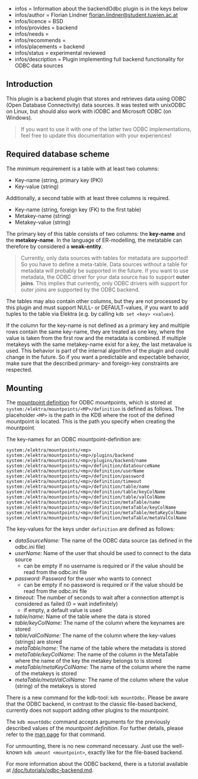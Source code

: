- infos = Information about the backendOdbc plugin is in the keys below
- infos/author = Florian Lindner <florian.lindner@student.tuwien.ac.at>
- infos/licence = BSD
- infos/provides = backend
- infos/needs =
- infos/recommends =
- infos/placements = backend
- infos/status = experimental reviewed
- infos/description = Plugin implementing full backend functionality for ODBC data sources

## Introduction

This plugin is a backend plugin that stores and retrieves data using ODBC (Open Database Connectivity) data sources.
It was tested with unixODBC on Linux, but should also work with iODBC and Microsoft ODBC (on Windows).

> If you want to use it with one of the latter two ODBC implementations, feel free to update this documentation with your experiences!

## Required database scheme

The minimum requirement is a table with at least two columns:

- Key-name (string, primary key (PK))
- Key-value (string)

Additionally, a second table with at least three columns is required.

- Key-name (string, foreign key (FK) to the first table)
- Metakey-name (string)
- Metakey-value (string)

The primary key of this table consists of two columns: the **key-name** and the **metakey-name**.
In the language of ER-modelling, the metatable can therefore by considered a **weak-entity**.

> Currently, only data sources with tables for metadata are supported!
> So you have to define a meta-table.
> Data sources without a table for metadata will probably be supported in the future.
> If you want to use metadata, the ODBC driver for your data source has to support **outer joins**.
> This implies that currently, only ODBC drivers with support for outer joins are supported by the ODBC backend.

The tables may also contain other columns, but they are not processed by this plugin and must support NULL- or DEFAULT-values, if you want to add tuples to the table via Elektra (e.g. by calling `kdb set <key> <value>`).

If the column for the key-name is not defined as a primary key and multiple rows contain the same key-name, they are treated as one key, where the value is taken from the first row and the metadata is combined.
If multiple metakeys with the same metakey-name exist for a key, the last metavalue is used.
This behavior is part of the internal algorithm of the plugin and could change in the future.
So if you want a predictable and expectable behavior, make sure that the described primary- and foreign-key constraints are respected.

## Mounting

The [mountpoint definition](/doc/dev/mountpoints.md) for ODBC mountpoints, which is stored at `system:/elektra/mountpoints/<MP>/definition`
is defined as follows. The placeholder `<MP>` is the path in the KDB where the root of the defined mountpoint is located.
This is the path you specify when creating the mountpoint.

The key-names for an ODBC mountpoint-definition are:

```
system:/elektra/mountpoints/<mp>
system:/elektra/mountpoints/<mp>/plugins/backend
system:/elektra/mountpoints/<mp>/plugins/backend/name
system:/elektra/mountpoints/<mp>/definition/dataSourceName
system:/elektra/mountpoints/<mp>/definition/userName
system:/elektra/mountpoints/<mp>/definition/password
system:/elektra/mountpoints/<mp>/definition/timeout
system:/elektra/mountpoints/<mp>/definition/table/name
system:/elektra/mountpoints/<mp>/definition/table/keyColName
system:/elektra/mountpoints/<mp>/definition/table/valColName
system:/elektra/mountpoints/<mp>/definition/metaTable/name
system:/elektra/mountpoints/<mp>/definition/metaTable/keyColName
system:/elektra/mountpoints/<mp>/definition/metaTable/metaKeyColName
system:/elektra/mountpoints/<mp>/definition/metaTable/metaValColName
```

The key-values for the keys under `definition` are defined as follows:

- _dataSourceName:_ The name of the ODBC data source (as defined in the odbc.ini file)
- _userName:_ Name of the user that should be used to connect to the data source
  - can be empty if no username is required or if the value should be read from the odbc.ini file
- _password:_ Password for the user who wants to connect
  - can be empty if no password is required or if the value should be read from the odbc.ini file
- _timeout:_ The number of seconds to wait after a connection attempt is considered as failed (0 = wait indefinitely)
  - if empty, a default value is used
- _table/name:_ Name of the table where the data is stored
- _table/keyColName:_ The name of the column where the keynames are stored
- _table/valColName:_ The name of the column where the key-values (strings) are stored
- _metaTable/name:_ The name of the table where the metadata is stored
- _metaTable/keyColName:_ The name of the column in the MetaTable where the name of the key the metakey belongs to is stored
- _metaTable/metaKeyColName:_ The name of the column where the name of the metakeys is stored
- _metaTable/metaValColName:_ The name of the column where the value (string) of the metakeys is stored

There is a new command for the kdb-tool: `kdb mountOdbc`.
Please be aware that the ODBC backend, in contrast to the classic file-based backend,
currently does not support adding other plugins to the mountpoint.

The `kdb mountOdbc` command accepts arguments for the previously described values of the _mountpoint definition_.
For further details, please refer to the [man page](/doc/help/kdb-mountOdbc.md) for that command.

For unmounting, there is no new command necessary.
Just use the well-known `kdb umount <mountpoint>`, exactly like for the file-based backend.

For more information about the ODBC backend, there is a tutorial available at [/doc/tutorials/odbc-backend.md](/doc/tutorials/odbc-backend.md).
